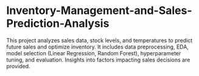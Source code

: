 # Inventory-Management-and-Sales-Prediction-Analysis
This project analyzes sales data, stock levels, and temperatures to predict future sales and optimize inventory. It includes data preprocessing, EDA, model selection (Linear Regression, Random Forest), hyperparameter tuning, and evaluation. Insights into factors impacting sales decisions are provided.

